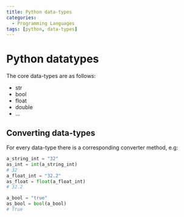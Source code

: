 ```yaml
---
title: Python data-types
categories:
  - Programming Languages
tags: [python, data-types]
---
```


# Python datatypes

The core data-types are as follows:

- str
- bool
- float
- double
- ...

## Converting data-types

For every data-type there is a corresponding converter method, e.g:

```python
a_string_int = "32"
as_int = int(a_string_int)
# 32
a_float_int = "32.2"
as_float = float(a_float_int)
# 32.2

a_bool = "true"
as_bool = bool(a_bool)
# True
```
